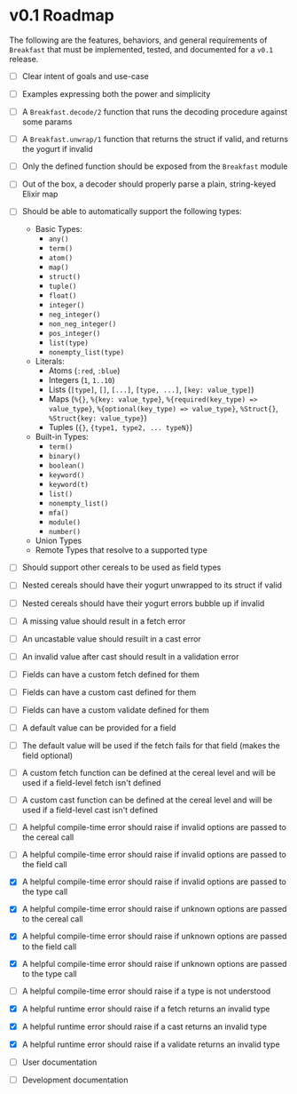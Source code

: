 # v0.1 Roadmap

The following are the features, behaviors, and general requirements of `Breakfast` that must be implemented, tested, and documented for a `v0.1` release.

- [ ] Clear intent of goals and use-case
- [ ] Examples expressing both the power and simplicity
- [ ] A `Breakfast.decode/2` function that runs the decoding procedure against some params
- [ ] A `Breakfast.unwrap/1` function that returns the struct if valid, and returns the yogurt if invalid
- [ ] Only the defined function should be exposed from the `Breakfast` module
- [ ] Out of the box, a decoder should properly parse a plain, string-keyed Elixir map
- [ ] Should be able to automatically support the following types:
  - Basic Types:
    - `any()`
    - `term()`
    - `atom()`
    - `map()`
    - `struct()`
    - `tuple()`
    - `float()`
    - `integer()`
    - `neg_integer()`
    - `non_neg_integer()`
    - `pos_integer()`
    - `list(type)`
    - `nonempty_list(type)`
  - Literals:
    - Atoms (`:red`, `:blue`)
    - Integers (`1`, `1..10`)
    - Lists (`[type]`, `[]`, `[...]`, `[type, ...]`, `[key: value_type]`)
    - Maps (`%{}`, `%{key: value_type}`, `%{required(key_type) => value_type}`, `%{optional(key_type) => value_type}`, `%Struct{}`, `%Struct{key: value_type}`)
    - Tuples (`{}`, `{type1, type2, ... typeN}`)
  - Built-in Types:
    - `term()`
    - `binary()`
    - `boolean()`
    - `keyword()`
    - `keyword(t)`
    - `list()`
    - `nonempty_list()`
    - `mfa()`
    - `module()`
    - `number()`
  - Union Types
  - Remote Types that resolve to a supported type
- [ ] Should support other cereals to be used as field types
- [ ] Nested cereals should have their yogurt unwrapped to its struct if valid
- [ ] Nested cereals should have their yogurt errors bubble up if invalid
- [ ] A missing value should result in a fetch error
- [ ] An uncastable value should resuilt in a cast error
- [ ] An invalid value after cast should result in a validation error
- [ ] Fields can have a custom fetch defined for them
- [ ] Fields can have a custom cast defined for them
- [ ] Fields can have a custom validate defined for them
- [ ] A default value can be provided for a field
- [ ] The default value will be used if the fetch fails for that field (makes the field optional)
- [ ] A custom fetch function can be defined at the cereal level and will be used if a field-level fetch isn't defined
- [ ] A custom cast function can be defined at the cereal level and will be used if a field-level cast isn't defined
- [ ] A helpful compile-time error should raise if invalid options are passed to the cereal call
- [ ] A helpful compile-time error should raise if invalid options are passed to the field call
- [x] A helpful compile-time error should raise if invalid options are passed to the type call
- [x] A helpful compile-time error should raise if unknown options are passed to the cereal call
- [x] A helpful compile-time error should raise if unknown options are passed to the field call
- [x] A helpful compile-time error should raise if unknown options are passed to the type call
- [ ] A helpful compile-time error should raise if a type is not understood
- [x] A helpful runtime error should raise if a fetch returns an invalid type
- [x] A helpful runtime error should raise if a cast returns an invalid type
- [x] A helpful runtime error should raise if a validate returns an invalid type
- [ ] User documentation
- [ ] Development documentation

